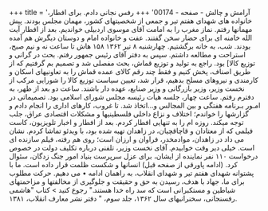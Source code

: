 +++
title = 'آرامش و چالش - صفحه - 00174'
+++
رفس نجانی دادم. برای افطار، خانواده های شهدای هفتم تیر و جمعی از شخصیتهای کشور، مهمان مجلس بودند. پیش مهمانها رفتم. نماز مغرب را به امامت آقای موسوی اردبیلی خواندیم. بعد از افطار آیت الله خامنه ای برای حضار سخن گفتند. عفت و خانواده امام و دوستان دیگرش هم آمده بودند. شب، به خانه برگشتیم. چهارشنبه ۸ تیر ۱۳۶۲ ۱۵۸ هاش تا ساعت نه و نیم صبح، استراحت و مطالعه داشتم. سپس به دفتر آقای رئیس جمهور رفتم. بحث در گرانی و توزیع کالا] بود. راجع به تولید و توزیع قماش، بحث مفصلی شد و تصمیم بم گرفتیم که از طریق اصناف، پخش کنیم و فقط چند رقم کالای عمده قماش را به تعاونیهای اسکان و کارمندی و نیروهای مسلح بدهیم، قرار شد، تعیین سیاست توزیع کالا را شورایی مرکب از نخست وزیر، وزیر بازرگانی و وزیر صنایع، عهده دار باشند. ساعت دو بعد از ظهر، به دفترم رفتم. ساعت چهار، جلسه هیأت رئیسه مجلس شورای اسلامی بود. تصمیماتی در امـور بـرنامه هفتگی و بین المجالس و...اتخاذ شد. تا غروب، کارهای اداری را انجام دادم و گزارشها را خواندم؛ اختلاف و نزاع داخلی فلسطینیها و مشکلات اقتصادی عراق، جلب توجه میکند. روزه ام را به تنهایی افطار کردم. بعد از افطار و اخبار تلویزیون، کاست فیلمی که از معتادان و قاچاقچیان، در زاهدان تهیه شده بود، با ویدئو تماشا کردم. نشان می داد در زاهدان، موادمخدر، فراوان و ارزان است؛ روی هم رفته، فیلم سازنده ای است. خیلی دیر وقت خوابیدم. آقای نخست وزیر، تلفنی درباره تکلیف دولت در خصوص درخواست ۱۱۰ نفر نماینده از ایشان، برای عزل سرپرست بنیاد امور جنگ زدگان، سئوال کرد. (ادامه پاورقی از صفحه قبل) انسانها و شکست ظلمت قرار داده است. ما با پشتوانه شهدای هفتم تیر و شهدای انقلاب، به راهمان ادامه • می دهیم. حرکت مطلوب برای ما، جهاد با هدف، رسیدن به حق و حقیقت و جلوگیری از مخالفتها و مزاحمتهای شیاطین و مستکبرانی است که سد راه خدا هستند." رجوع کنید > کتاب "هاشمی رفسنجانی، سخنرانیهای سال ۱۳۶۲، جلد سوم، " دفتر نشر معارف انقلاب، ۱۳۸۱.
